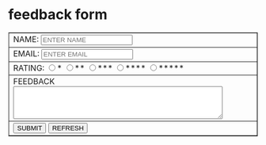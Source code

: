 <!DOCTYPE html>
<html lang="en">
<head>
    <meta charset="UTF-8">
    <meta name="viewport" content="width=device-width, initial-scale=1.0">
    <title>Document</title>
</head>
<body>
    <h1>feedback form</h1>
    <FORM ACTION="/FEEBACK" METHOD="POST">
        <TABLE BORDER="1">
            <TR>
                <TD><LABEL FOR="USERNAME">NAME:</LABEL>
                <INPUT TYPE="TEXT" ID="USERNAME" NAME="USERNAME" PLACEHOLDER="ENTER NAME"></TD>
            </TR> 
            <TR>
                <TD><LABEL FOR="EMAIL">EMAIL:</LABEL>
                <INPUT TYPE="EMAIL" ID="EMAIL" NAME="EMAIL" PLACEHOLDER="ENTER EMAIL"></TD>
            </TR>
            <TR>
                <TD>
                <LABEL FOR="RATING">RATING:</LABEL>
                <INPUT TYPE="RADIO" ID="RATING" NAME="RATING" VALUE="1">*
                <INPUT TYPE="RADIO" ID="RATING" NAME="RATING" VALUE="2">**
                <INPUT TYPE="RADIO" ID="RATING" NAME="RATING" VALUE="3">***
                 <INPUT TYPE="RADIO" ID="RATING" NAME="RATING" VALUE="4">****
                 <INPUT TYPE="RADIO" ID="RATING" NAME="RATING" VALUE="5">*****</TD>   
            </TR>
            <TR>
                <TD><LABEL FOR="MESSAGE">FEEDBACK</LABEL>
                    <TEXTAREA ID="MESSAGE" NAME="MESSAGE" ROWS="4" COLS="50"></TEXTAREA></TD>
            </TR>
            <TR>
                <TD><BUTTON TYPE="SUBMIT">SUBMIT</BUTTON>
                <BUTTON TYPE="RESET">REFRESH</BUTTON></TD>
            </TR>
        </TABLE>
    </FORM>
</body>
</html>
